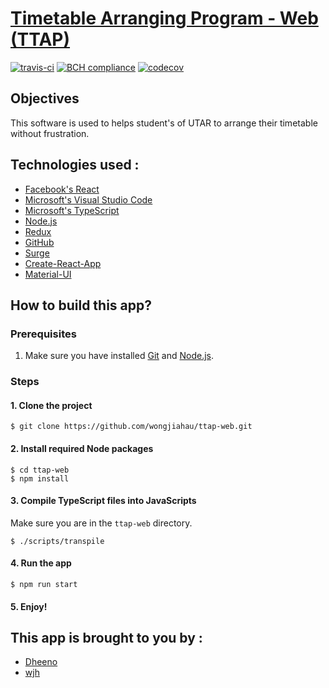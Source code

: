 # [Timetable Arranging Program - Web (TTAP)](https://github.com/wongjiahau/ttap-web)
[![travis-ci](https://travis-ci.org/wongjiahau/ttap-web.svg?branch=master)](https://travis-ci.org/wongjiahau/ttap-web)
[![BCH compliance](https://bettercodehub.com/edge/badge/wongjiahau/ttap-web?branch=master)](https://bettercodehub.com/)
[![codecov](https://codecov.io/gh/wongjiahau/ttap-web/branch/master/graph/badge.svg)](https://codecov.io/gh/wongjiahau/ttap-web)
## Objectives
This software is used to helps student's of UTAR to arrange their timetable without frustration.
## Technologies used :
- [Facebook's React](https://reactjs.org/)
- [Microsoft's Visual Studio Code](https://code.visualstudio.com/)
- [Microsoft's TypeScript](https://www.typescriptlang.org/)
- [Node.js](https://nodejs.org/en/)
- [Redux](http://redux.js.org/)
- [GitHub](https://github.com/)
- [Surge](https://surge.sh/)
- [Create-React-App](https://github.com/facebookincubator/create-react-app)
- [Material-UI](https://material-ui-next.com/)

## How to build this app?
### Prerequisites
1. Make sure you have installed [Git](https://git-scm.com/downloads) and 
[Node.js](https://nodejs.org/en/).

### Steps
#### 1. Clone the project
`$ git clone https://github.com/wongjiahau/ttap-web.git`

#### 2. Install required Node packages
```
$ cd ttap-web
$ npm install
```

#### 3. Compile TypeScript files into JavaScripts
Make sure you are in the `ttap-web` directory.
```
$ ./scripts/transpile
```

#### 4. Run the app
```
$ npm run start
```
#### 5. Enjoy!

## This app is brought to you by : 
* [ Dheeno ]( https://github.com/DheenodaraRao )
* [ wjh ]( https://github.com/wongjiahau )
